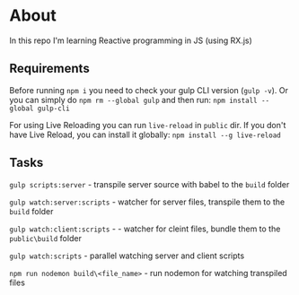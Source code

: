 # About

In this repo I'm learning Reactive programming in JS (using RX.js)

## Requirements

Before running `npm i` you need to check your gulp CLI version (`gulp -v`).
Or you can simply do `npm rm --global gulp` and then run: `npm install --global gulp-cli`

For using Live Reloading you can run `live-reload` in `public` dir.
If you don't have Live Reload, you can install it globally: `npm install --g live-reload` 

## Tasks

`gulp scripts:server` - transpile server source with babel to the `build` folder

`gulp watch:server:scripts` - watcher for server files, transpile them to the `build` folder

`gulp watch:client:scripts` -  - watcher for cleint files, bundle them to the `public\build` folder

`gulp watch:scripts` - parallel watching server and client scripts

`npm run nodemon build\<file_name>` - run nodemon for watching transpiled files 